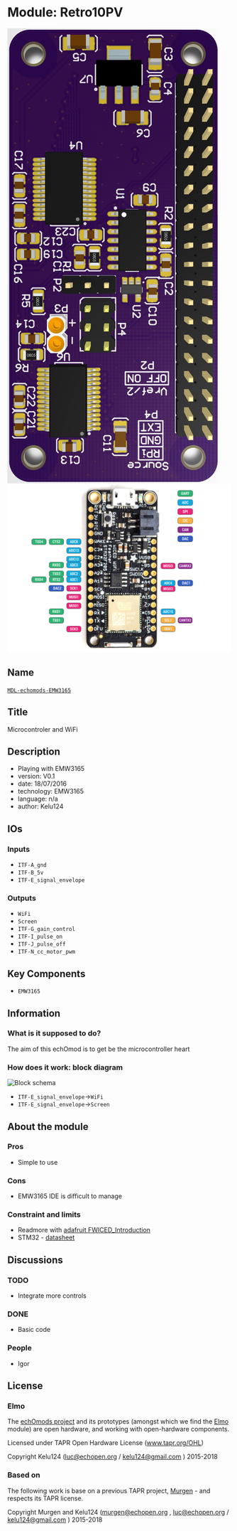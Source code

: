 # Module: Retro10PV

![](/elmo/viewme.png)
![](/retired/elmo/viewme.png)

## Name

[`MDL-echomods-EMW3165`]()

## Title

Microcontroler and WiFi

## Description

* Playing with EMW3165
* version: V0.1
* date: 18/07/2016
* technology: EMW3165
* language: n/a
* author: Kelu124

## IOs

### Inputs

* `ITF-A_gnd`
* `ITF-B_5v`
* `ITF-E_signal_envelope`

### Outputs

* `WiFi`
* `Screen`
* `ITF-G_gain_control`
* `ITF-I_pulse_on`
* `ITF-J_pulse_off`
* `ITF-N_cc_motor_pwm`

## Key Components

* `EMW3165`

## Information

### What is it supposed to do?


The aim of this echOmod is to get be the microcontroller heart


### How does it work: block diagram

![Block schema](source/blocks.png)

* `ITF-E_signal_envelope`->`WiFi`
* `ITF-E_signal_envelope`->`Screen`

## About the module

### Pros

* Simple to use

### Cons

* EMW3165 IDE is difficult to manage

### Constraint and limits

* Readmore with [adafruit FWICED_Introduction](doc/FWICED_Introduction.pdf)
* STM32 - [datasheet](doc/FWICED_STM32.pdf)

## Discussions

### TODO

* Integrate more controls

### DONE

* Basic code

### People

* Igor

## License

### Elmo 

The [echOmods project](https://github.com/kelu124/echomods) and its prototypes (amongst which we find the [Elmo](/elmo/) module) are open hardware, and working with open-hardware components.

Licensed under TAPR Open Hardware License (www.tapr.org/OHL)

Copyright Kelu124 (luc@echopen.org / kelu124@gmail.com ) 2015-2018

### Based on 

The following work is base on a previous TAPR project, [Murgen](https://github.com/kelu124/murgen-dev-kit) - and respects its TAPR license.

Copyright Murgen and Kelu124 (murgen@echopen.org , luc@echopen.org / kelu124@gmail.com ) 2015-2018

